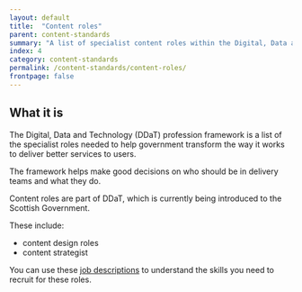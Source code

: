 ```yaml
---
layout: default
title:  "Content roles"
parent: content-standards
summary: "A list of specialist content roles within the Digital, Data and Technology (DDaT) profession framework."
index: 4
category: content-standards
permalink: /content-standards/content-roles/
frontpage: false
---
```


## What it is

The Digital, Data and Technology (DDaT) profession framework is a list of the specialist roles needed to help government transform the way it works to deliver better services to users.

The framework helps make good decisions on who should be in delivery teams and what they do.

Content roles are part of DDaT, which is currently being introduced to the Scottish Government.

These include:

* content design roles
* content strategist

You can use these [job descriptions](https://www.gov.uk/government/collections/digital-data-and-technology-profession-capability-framework) to understand the skills you need to recruit for these roles.
